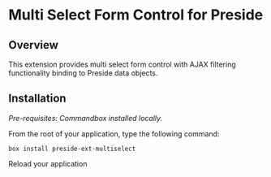 # Multi Select Form Control for Preside

## Overview

This extension provides multi select form control with AJAX filtering functionality binding to Preside data objects.

## Installation

_Pre-requisites: Commandbox installed locally._

From the root of your application, type the following command:

```
box install preside-ext-multiselect
```

Reload your application
